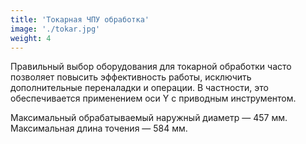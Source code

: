 ```yaml
---
title: 'Токарная ЧПУ обработка'
image: './tokar.jpg'
weight: 4
---
```


Правильный выбор оборудования для токарной обработки часто позволяет повысить эффективность работы, исключить дополнительные переналадки и&nbsp;операции. В&nbsp;частности, это обеспечивается применением оси&nbsp;Y с&nbsp;приводным инструментом.

Максимальный обрабатываемый наружный диаметр&nbsp;&mdash; 457&nbsp;мм. Максимальная длина точения&nbsp;&mdash; 584 мм.
